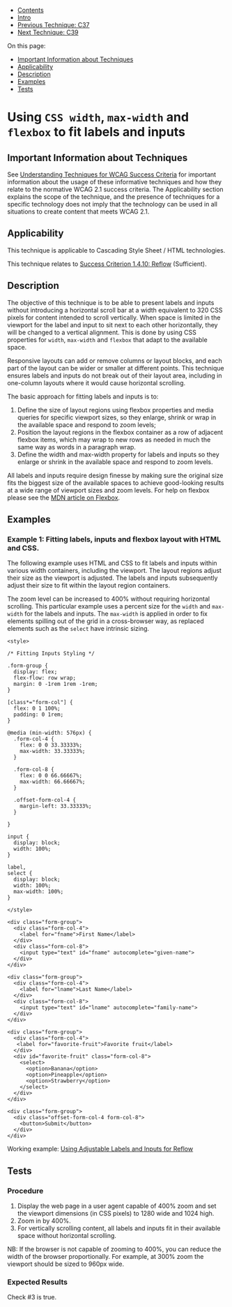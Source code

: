 -   [Contents](https://www.w3.org/WAI/WCAG21/Techniques/#techniques "Table of Contents")
-   [Intro](https://www.w3.org/WAI/WCAG21/Techniques/#introduction "Introduction to Techniques")
-   [Previous Technique: C37](C37)
-   [Next Technique: C39](C39)

On this page:

-   [Important Information about Techniques](#important-information)
-   [Applicability](#applicability)
-   [Description](#description)
-   [Examples](#examples)
-   [Tests](#tests)

Using `CSS width`, `max-width` and `flexbox` to fit labels and inputs
=====================================================================

Important Information about Techniques
--------------------------------------

See [Understanding Techniques for WCAG Success Criteria](https://www.w3.org/WAI/WCAG21/Understanding/understanding-techniques) for important information about the usage of these informative techniques and how they relate to the normative WCAG 2.1 success criteria. The Applicability section explains the scope of the technique, and the presence of techniques for a specific technology does not imply that the technology can be used in all situations to create content that meets WCAG 2.1.

Applicability
-------------

This technique is applicable to Cascading Style Sheet / HTML technologies.

This technique relates to [Success Criterion 1.4.10: Reflow](https://www.w3.org/WAI/WCAG21/Understanding/reflow) (Sufficient).

Description
-----------

The objective of this technique is to be able to present labels and inputs without introducing a horizontal scroll bar at a width equivalent to 320 CSS pixels for content intended to scroll vertically. When space is limited in the viewport for the label and input to sit next to each other horizontally, they will be changed to a vertical alignment. This is done by using CSS properties for `width`, `max-width` and `flexbox` that adapt to the available space.

Responsive layouts can add or remove columns or layout blocks, and each part of the layout can be wider or smaller at different points. This technique ensures labels and inputs do not break out of their layout area, including in one-column layouts where it would cause horizontal scrolling.

The basic approach for fitting labels and inputs is to:

1.  Define the size of layout regions using flexbox properties and media queries for specific viewport sizes, so they enlarge, shrink or wrap in the available space and respond to zoom levels;
2.  Position the layout regions in the flexbox container as a row of adjacent flexbox items, which may wrap to new rows as needed in much the same way as words in a paragraph wrap.
3.  Define the width and max-width property for labels and inputs so they enlarge or shrink in the available space and respond to zoom levels.

All labels and inputs require design finesse by making sure the original size fits the biggest size of the available spaces to achieve good-looking results at a wide range of viewport sizes and zoom levels. For help on flexbox please see the [MDN article on Flexbox](https://developer.mozilla.org/en-US/docs/Learn/CSS/CSS_layout/Flexbox).

Examples
--------

### Example 1: Fitting labels, inputs and flexbox layout with HTML and CSS.

The following example uses HTML and CSS to fit labels and inputs within various width containers, including the viewport. The layout regions adjust their size as the viewport is adjusted. The labels and inputs subsequently adjust their size to fit within the layout region containers.

The zoom level can be increased to 400% without requiring horizontal scrolling. This particular example uses a percent size for the `width` and `max-width` for the labels and inputs. The `max-width` is applied in order to fix elements spilling out of the grid in a cross-browser way, as replaced elements such as the `select` have intrinsic sizing.



    <style>

    /* Fitting Inputs Styling */

    .form-group {
      display: flex;
      flex-flow: row wrap;
      margin: 0 -1rem 1rem -1rem;
    }

    [class*="form-col"] {
      flex: 0 1 100%;
      padding: 0 1rem;
    }

    @media (min-width: 576px) {
      .form-col-4 {
        flex: 0 0 33.33333%;
        max-width: 33.33333%;
      }
      
      .form-col-8 {
        flex: 0 0 66.66667%;
        max-width: 66.66667%;
      }
      
      .offset-form-col-4 {
        margin-left: 33.33333%;
      }
      
    }

    input {
      display: block;
      width: 100%;
    }

    label,
    select {
      display: block;
      width: 100%;
      max-width: 100%;
    }

    </style>

    <div class="form-group">
      <div class="form-col-4">
        <label for="fname">First Name</label>
      </div>
      <div class="form-col-8">
        <input type="text" id="fname" autocomplete="given-name">
      </div>
    </div>

    <div class="form-group">
      <div class="form-col-4">
        <label for="lname">Last Name</label>
      </div>
      <div class="form-col-8">
        <input type="text" id="lname" autocomplete="family-name">
      </div>
    </div>

    <div class="form-group">
      <div class="form-col-4">
       <label for="favorite-fruit">Favorite fruit</label>
      </div>
      <div id="favorite-fruit" class="form-col-8">
        <select>
          <option>Banana</option>
          <option>Pineapple</option>
          <option>Strawberry</option>
        </select>
      </div>
    </div>

    <div class="form-group">
      <div class="offset-form-col-4 form-col-8">
        <button>Submit</button>
      </div>
    </div>

Working example: [Using Adjustable Labels and Inputs for Reflow](../../working-examples/css-fit-labels-inputs/)

Tests
-----

### Procedure

1.  Display the web page in a user agent capable of 400% zoom and set the viewport dimensions (in CSS pixels) to 1280 wide and 1024 high.
2.  Zoom in by 400%.
3.  For vertically scrolling content, all labels and inputs fit in their available space without horizontal scrolling.

NB: If the browser is not capable of zooming to 400%, you can reduce the width of the browser proportionally. For example, at 300% zoom the viewport should be sized to 960px wide.

### Expected Results

Check \#3 is true.
